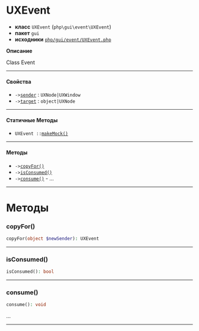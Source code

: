 # UXEvent

- **класс** `UXEvent` (`php\gui\event\UXEvent`)
- **пакет** `gui`
- **исходники** [`php/gui/event/UXEvent.php`](./src/main/resources/JPHP-INF/sdk/php/gui/event/UXEvent.php)

**Описание**

Class Event

---

#### Свойства

- `->`[`sender`](#prop-sender) : `UXNode|UXWindow`
- `->`[`target`](#prop-target) : `object|UXNode`

---

#### Статичные Методы

- `UXEvent ::`[`makeMock()`](#method-makemock)

---

#### Методы

- `->`[`copyFor()`](#method-copyfor)
- `->`[`isConsumed()`](#method-isconsumed)
- `->`[`consume()`](#method-consume) - _..._

---
# Методы

<a name="method-copyfor"></a>

### copyFor()
```php
copyFor(object $newSender): UXEvent
```

---

<a name="method-isconsumed"></a>

### isConsumed()
```php
isConsumed(): bool
```

---

<a name="method-consume"></a>

### consume()
```php
consume(): void
```
...

---
